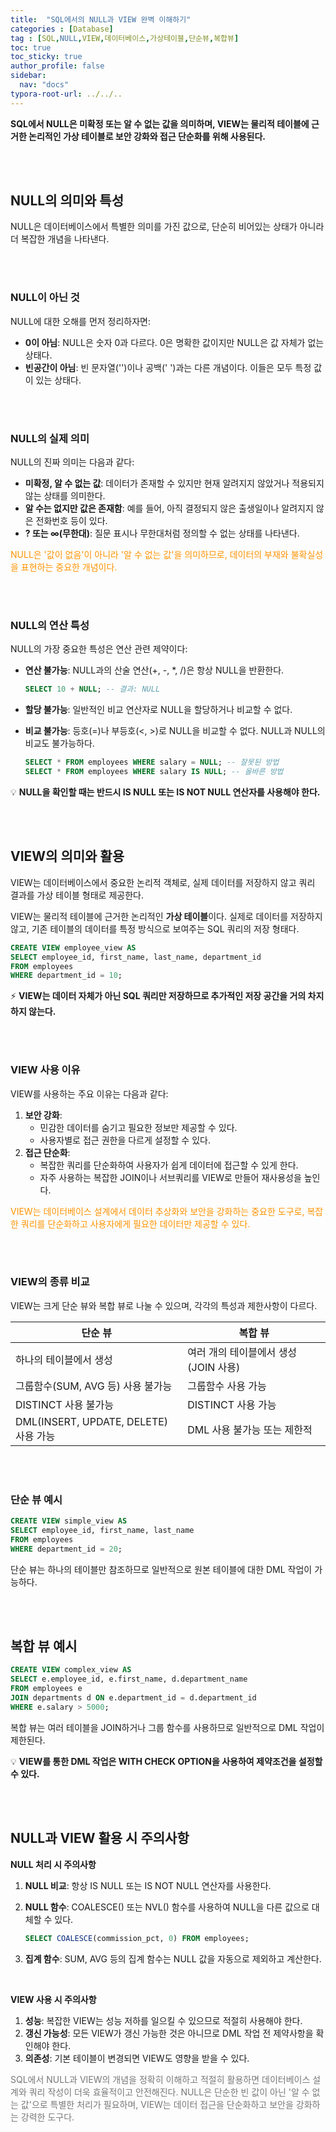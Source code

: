 ```yaml
---
title:  "SQL에서의 NULL과 VIEW 완벽 이해하기"
categories : [Database]
tag : [SQL,NULL,VIEW,데이터베이스,가상테이블,단순뷰,복합뷰]
toc: true
toc_sticky: true
author_profile: false
sidebar:
  nav: "docs"
typora-root-url: ../../..
---
```




**SQL에서 NULL은 미확정 또는 알 수 없는 값을 의미하며, VIEW는 물리적 테이블에 근거한 논리적인 가상 테이블로 보안 강화와 접근 단순화를 위해 사용된다.**

<br>

<br>

## NULL의 의미와 특성

NULL은 데이터베이스에서 특별한 의미를 가진 값으로, 단순히 비어있는 상태가 아니라 더 복잡한 개념을 나타낸다.

<br><br>

### NULL이 아닌 것

NULL에 대한 오해를 먼저 정리하자면:

- **0이 아님**: NULL은 숫자 0과 다르다. 0은 명확한 값이지만 NULL은 값 자체가 없는 상태다.
- **빈공간이 아님**: 빈 문자열('')이나 공백(' ')과는 다른 개념이다. 이들은 모두 특정 값이 있는 상태다.

<br><br>

### NULL의 실제 의미

NULL의 진짜 의미는 다음과 같다:

- **미확정, 알 수 없는 값**: 데이터가 존재할 수 있지만 현재 알려지지 않았거나 적용되지 않는 상태를 의미한다.
- **알 수는 없지만 값은 존재함**: 예를 들어, 아직 결정되지 않은 출생일이나 알려지지 않은 전화번호 등이 있다.
- **? 또는 ∞(무한대)**: 질문 표시나 무한대처럼 정의할 수 없는 상태를 나타낸다.

<span style="color:#ff9300">NULL은 '값이 없음'이 아니라 '알 수 없는 값'을 의미하므로, 데이터의 부재와 불확실성을 표현하는 중요한 개념이다.</span>

<br><br>

### NULL의 연산 특성

NULL의 가장 중요한 특성은 연산 관련 제약이다:

- **연산 불가능**: NULL과의 산술 연산(+, -, *, /)은 항상 NULL을 반환한다.

  ```sql
  SELECT 10 + NULL; -- 결과: NULL
  ```

- **할당 불가능**: 일반적인 비교 연산자로 NULL을 할당하거나 비교할 수 없다.

- **비교 불가능**: 등호(=)나 부등호(<, >)로 NULL을 비교할 수 없다. NULL과 NULL의 비교도 불가능하다.

  ```sql
  SELECT * FROM employees WHERE salary = NULL; -- 잘못된 방법
  SELECT * FROM employees WHERE salary IS NULL; -- 올바른 방법
  ```

💡 **NULL을 확인할 때는 반드시 IS NULL 또는 IS NOT NULL 연산자를 사용해야 한다.**

<br>

<br>

## VIEW의 의미와 활용

VIEW는 데이터베이스에서 중요한 논리적 객체로, 실제 데이터를 저장하지 않고 쿼리 결과를 가상 테이블 형태로 제공한다.

VIEW는 물리적 테이블에 근거한 논리적인 **가상 테이블**이다. 실제로 데이터를 저장하지 않고, 기존 테이블의 데이터를 특정 방식으로 보여주는 SQL 쿼리의 저장 형태다.

```sql
CREATE VIEW employee_view AS
SELECT employee_id, first_name, last_name, department_id
FROM employees
WHERE department_id = 10;
```

⚡ **VIEW는 데이터 자체가 아닌 SQL 쿼리만 저장하므로 추가적인 저장 공간을 거의 차지하지 않는다.**

<br><br>

### VIEW 사용 이유

VIEW를 사용하는 주요 이유는 다음과 같다:

1. **보안 강화**:
   - 민감한 데이터를 숨기고 필요한 정보만 제공할 수 있다.
   - 사용자별로 접근 권한을 다르게 설정할 수 있다.
2. **접근 단순화**:
   - 복잡한 쿼리를 단순화하여 사용자가 쉽게 데이터에 접근할 수 있게 한다.
   - 자주 사용하는 복잡한 JOIN이나 서브쿼리를 VIEW로 만들어 재사용성을 높인다.

<span style="color:#ff9300">VIEW는 데이터베이스 설계에서 데이터 추상화와 보안을 강화하는 중요한 도구로, 복잡한 쿼리를 단순화하고 사용자에게 필요한 데이터만 제공할 수 있다.</span>

<br><br>

### VIEW의 종류 비교

VIEW는 크게 단순 뷰와 복합 뷰로 나눌 수 있으며, 각각의 특성과 제한사항이 다르다.

| 단순 뷰                               | 복합 뷰                              |
| ------------------------------------- | ------------------------------------ |
| 하나의 테이블에서 생성                | 여러 개의 테이블에서 생성(JOIN 사용) |
| 그룹함수(SUM, AVG 등) 사용 불가능     | 그룹함수 사용 가능                   |
| DISTINCT 사용 불가능                  | DISTINCT 사용 가능                   |
| DML(INSERT, UPDATE, DELETE) 사용 가능 | DML 사용 불가능 또는 제한적          |

<br><br>

### 단순 뷰 예시

```sql
CREATE VIEW simple_view AS
SELECT employee_id, first_name, last_name
FROM employees
WHERE department_id = 20;
```

단순 뷰는 하나의 테이블만 참조하므로 일반적으로 원본 테이블에 대한 DML 작업이 가능하다.

<br><br>

## 복합 뷰 예시

```sql
CREATE VIEW complex_view AS
SELECT e.employee_id, e.first_name, d.department_name
FROM employees e
JOIN departments d ON e.department_id = d.department_id
WHERE e.salary > 5000;
```

복합 뷰는 여러 테이블을 JOIN하거나 그룹 함수를 사용하므로 일반적으로 DML 작업이 제한된다.

💡 **VIEW를 통한 DML 작업은 WITH CHECK OPTION을 사용하여 제약조건을 설정할 수 있다.**

<br>

<br>

## NULL과 VIEW 활용 시 주의사항

**NULL 처리 시 주의사항**

1. **NULL 비교**: 항상 IS NULL 또는 IS NOT NULL 연산자를 사용한다.

2. **NULL 함수**: COALESCE() 또는 NVL() 함수를 사용하여 NULL을 다른 값으로 대체할 수 있다.

   ```sql
   SELECT COALESCE(commission_pct, 0) FROM employees;
   ```
   
3. **집계 함수**: SUM, AVG 등의 집계 함수는 NULL 값을 자동으로 제외하고 계산한다.

<br>

**VIEW 사용 시 주의사항**

1. **성능**: 복잡한 VIEW는 성능 저하를 일으킬 수 있으므로 적절히 사용해야 한다.
2. **갱신 가능성**: 모든 VIEW가 갱신 가능한 것은 아니므로 DML 작업 전 제약사항을 확인해야 한다.
3. **의존성**: 기본 테이블이 변경되면 VIEW도 영향을 받을 수 있다.

<span style="color:#777777">SQL에서 NULL과 VIEW의 개념을 정확히 이해하고 적절히 활용하면 데이터베이스 설계와 쿼리 작성이 더욱 효율적이고 안전해진다. NULL은 단순한 빈 값이 아닌 '알 수 없는 값'으로 특별한 처리가 필요하며, VIEW는 데이터 접근을 단순화하고 보안을 강화하는 강력한 도구다.</span>
